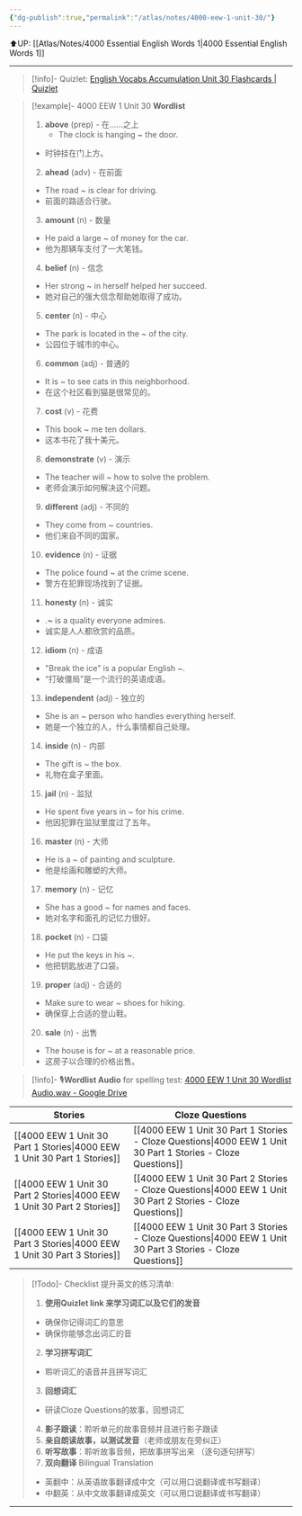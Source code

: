 ```yaml
---
{"dg-publish":true,"permalink":"/atlas/notes/4000-eew-1-unit-30/"}
---
```


⬆️UP: [[Atlas/Notes/4000 Essential English Words 1\|4000 Essential English Words 1]]

---
> [!info]- Quizlet: [English Vocabs Accumulation Unit 30 Flashcards | Quizlet](https://quizlet.com/my/973960992/english-vocabs-accumulation-unit-30-flash-cards/?i=1vbzw5&x=1jqt)

> [!example]- 4000 EEW 1 Unit 30 **Wordlist**
> 1. **above** (prep) - 在……之上  
> 	 - The clock is hanging ~ the door.  
> 	- 时钟挂在门上方。  
> 2. **ahead** (adv) - 在前面  
> 	- The road ~ is clear for driving.  
> 	- 前面的路适合行驶。  
> 3. **amount** (n) - 数量  
> 	- He paid a large ~ of money for the car.  
> 	- 他为那辆车支付了一大笔钱。  
> 4. **belief** (n) - 信念  
> 	- Her strong ~ in herself helped her succeed.  
> 	- 她对自己的强大信念帮助她取得了成功。  
> 5. **center** (n) - 中心  
> 	- The park is located in the ~ of the city.  
> 	- 公园位于城市的中心。  
> 6. **common** (adj) - 普通的  
> 	- It is ~ to see cats in this neighborhood.  
> 	- 在这个社区看到猫是很常见的。  
> 7. **cost** (v) - 花费  
> 	- This book ~ me ten dollars.  
> 	- 这本书花了我十美元。  
> 8. **demonstrate** (v) - 演示  
> 	- The teacher will ~ how to solve the problem.  
> 	- 老师会演示如何解决这个问题。  
> 9. **different** (adj) - 不同的  
> 	- They come from ~ countries.  
> 	- 他们来自不同的国家。  
> 10. **evidence** (n) - 证据  
> 	- The police found ~ at the crime scene.  
> 	- 警方在犯罪现场找到了证据。  
> 11. **honesty** (n) - 诚实  
> 	- .**~** is a quality everyone admires.  
> 	- 诚实是人人都欣赏的品质。  
> 12. **idiom** (n) - 成语  
> 	- "Break the ice" is a popular English ~.  
> 	- “打破僵局”是一个流行的英语成语。  
> 13. **independent** (adj) - 独立的  
> 	- She is an ~ person who handles everything herself.  
> 	- 她是一个独立的人，什么事情都自己处理。  
> 14. **inside** (n) - 内部  
> 	- The gift is ~ the box.  
> 	- 礼物在盒子里面。  
> 15. **jail** (n) - 监狱  
> 	- He spent five years in ~ for his crime.  
> 	- 他因犯罪在监狱里度过了五年。  
> 16. **master** (n) - 大师  
> 	- He is a ~ of painting and sculpture.  
> 	- 他是绘画和雕塑的大师。  
> 17. **memory** (n) - 记忆  
> 	- She has a good ~ for names and faces.  
> 	- 她对名字和面孔的记忆力很好。  
> 18. **pocket** (n) - 口袋  
> 	- He put the keys in his ~.  
> 	- 他把钥匙放进了口袋。  
> 19. **proper** (adj) - 合适的  
> 	- Make sure to wear ~ shoes for hiking.  
> 	- 确保穿上合适的登山鞋。  
> 20. **sale** (n) - 出售  
> 	- The house is for ~ at a reasonable price.  
> 	- 这房子以合理的价格出售。  

> [!info]- 🎙️**Wordlist Audio** for spelling test: [4000 EEW 1 Unit 30 Wordlist Audio.wav - Google Drive](https://drive.google.com/file/d/1ahh3Qc26-ih1AEjiUyKmFOYbbU548Pcn/view?usp=drive_link)

| Stories                               | Cloze Questions                                         |
| ------------------------------------- | ------------------------------------------------------- |
| [[4000 EEW 1 Unit 30 Part 1 Stories\|4000 EEW 1 Unit 30 Part 1 Stories]] | [[4000 EEW 1 Unit 30 Part 1 Stories - Cloze Questions\|4000 EEW 1 Unit 30 Part 1 Stories - Cloze Questions]] |
| [[4000 EEW 1 Unit 30 Part 2 Stories\|4000 EEW 1 Unit 30 Part 2 Stories]] | [[4000 EEW 1 Unit 30 Part 2 Stories - Cloze Questions\|4000 EEW 1 Unit 30 Part 2 Stories - Cloze Questions]] |
| [[4000 EEW 1 Unit 30 Part 3 Stories\|4000 EEW 1 Unit 30 Part 3 Stories]] | [[4000 EEW 1 Unit 30 Part 3 Stories - Cloze Questions\|4000 EEW 1 Unit 30 Part 3 Stories - Cloze Questions]] |

> [!Todo]- Checklist 提升英文的练习清单:
> 1. **使用Quizlet link 来学习词汇以及它们的发音** 
>	- 确保你记得词汇的意思 
>	- 确保你能够念出词汇的音 
> 2. **学习拼写词汇** 
>	- 聆听词汇的语音并且拼写词汇 
> 3. **回想词汇**
>	- 研读Cloze Questions的故事，回想词汇 
> 4. **影子跟读**：聆听单元的故事音频并且进行影子跟读 
> 5. **亲自朗读故事，以测试发音**（老师或朋友在旁纠正）
> 6. **听写故事**：聆听故事音频，把故事拼写出来 （逐句逐句拼写）
> 7. **双向翻译** Bilingual Translation 
>	- 英翻中：从英语故事翻译成中文（可以用口说翻译或书写翻译）
>	- 中翻英：从中文故事翻译成英文（可以用口说翻译或书写翻译）

---
